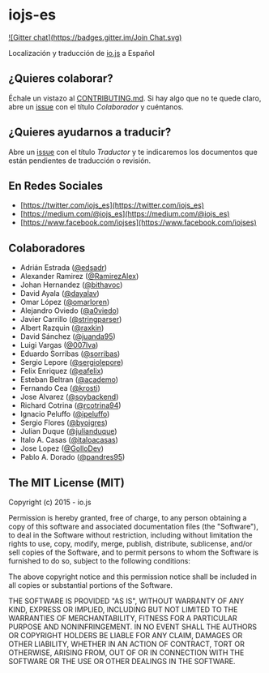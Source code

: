 # iojs-es

[![Gitter chat](https://badges.gitter.im/Join Chat.svg)](https://gitter.im/iojs/iojs-es)

Localización y traducción de [io.js](https://iojs.org/) a Español

## ¿Quieres colaborar?
Échale un vistazo al [CONTRIBUTING.md](./CONTRIBUTING.md). Si hay algo que no te quede claro, abre un [issue](https://github.com/iojs/iojs-es/issues/new?title=Colaborador) con el título *Colaborador* y cuéntanos.

## ¿Quieres ayudarnos a traducir?
Abre un [issue](https://github.com/iojs/iojs-es/issues/new?title=Traductor) con el título *Traductor* y te indicaremos los documentos que están pendientes de traducción o revisión.

## En Redes Sociales

- [https://twitter.com/iojs_es](https://twitter.com/iojs_es)
- [https://medium.com/@iojs_es](https://medium.com/@iojs_es)
- [https://www.facebook.com/iojses](https://www.facebook.com/iojses)

## Colaboradores
- Adrián Estrada ([@edsadr](https://github.com/edsadr))
- Alexander Ramirez ([@RamirezAlex](https://github.com/RamirezAlex))
- Johan Hernandez ([@bithavoc](https://github.com/bithavoc))
- David Ayala ([@dayalav](https://github.com/dayalav))
- Omar López ([@omarloren](https://github.com/omarloren))
- Alejandro Oviedo ([@a0viedo](https://github.com/a0viedo))
- Javier Carrillo ([@stringparser](https://github.com/stringparser))
- Albert Razquin  ([@raxkin](https://github.com/raxkin))
- David Sánchez ([@juanda95](https://github.com/juanda95))
- Luigi Vargas ([@007lva](https://github.com/007lva))
- Eduardo Sorribas ([@sorribas](https://github.com/sorribas))
- Sergio Lepore ([@sergiolepore](https://github.com/sergiolepore))
- Felix Enriquez ([@eafelix](https://github.com/eafelix))
- Esteban Beltran ([@academo](https://github.com/academo))
- Fernando Cea ([@krosti](https://github.com/krosti))
- Jose Alvarez ([@soybackend](https://github.com/soybackend))
- Richard Cotrina ([@rcotrina94](https://github.com/rcotrina94))
- Ignacio Peluffo ([@ipeluffo](https://github.com/ipeluffo))
- Sergio Flores ([@byoigres](https://github.com/byoigres))
- Julian Duque ([@julianduque](https://github.com/julianduque))
- Italo A. Casas ([@italoacasas](https://github.com/italoacasas))
- Jose Lopez ([@GolloDev](https://github.com/GolloDev))
- Pablo A. Dorado ([@pandres95](https://github.com/pandres95))

## The MIT License (MIT)

Copyright (c) 2015 - io.js

Permission is hereby granted, free of charge, to any person obtaining a copy
of this software and associated documentation files (the "Software"), to deal
in the Software without restriction, including without limitation the rights
to use, copy, modify, merge, publish, distribute, sublicense, and/or sell
copies of the Software, and to permit persons to whom the Software is
furnished to do so, subject to the following conditions:

The above copyright notice and this permission notice shall be included in
all copies or substantial portions of the Software.

THE SOFTWARE IS PROVIDED "AS IS", WITHOUT WARRANTY OF ANY KIND, EXPRESS OR
IMPLIED, INCLUDING BUT NOT LIMITED TO THE WARRANTIES OF MERCHANTABILITY,
FITNESS FOR A PARTICULAR PURPOSE AND NONINFRINGEMENT. IN NO EVENT SHALL THE
AUTHORS OR COPYRIGHT HOLDERS BE LIABLE FOR ANY CLAIM, DAMAGES OR OTHER
LIABILITY, WHETHER IN AN ACTION OF CONTRACT, TORT OR OTHERWISE, ARISING FROM,
OUT OF OR IN CONNECTION WITH THE SOFTWARE OR THE USE OR OTHER DEALINGS IN
THE SOFTWARE.
